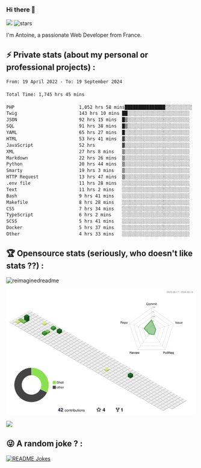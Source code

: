 ### Hi there 👋

![](https://komarev.com/ghpvc/?username=niotna)
<img src="https://img.shields.io/github/stars/niotna?label=Stars" alt="stars">

I'm Antoine, a passionate Web Developer from France.

## :zap: Private stats (about my personal or professional projects) : 

<!--START_SECTION:waka-->

```txt
From: 19 April 2022 - To: 19 September 2024

Total Time: 1,745 hrs 45 mins

PHP                        1,052 hrs 58 mins███████████████░░░░░░░░░░   60.32 %
Twig                       143 hrs 10 mins ██░░░░░░░░░░░░░░░░░░░░░░░   08.20 %
JSON                       92 hrs 15 mins  █▒░░░░░░░░░░░░░░░░░░░░░░░   05.28 %
SQL                        91 hrs 38 mins  █▒░░░░░░░░░░░░░░░░░░░░░░░   05.25 %
YAML                       65 hrs 27 mins  █░░░░░░░░░░░░░░░░░░░░░░░░   03.75 %
HTML                       53 hrs 41 mins  ▓░░░░░░░░░░░░░░░░░░░░░░░░   03.08 %
JavaScript                 52 hrs          ▓░░░░░░░░░░░░░░░░░░░░░░░░   02.98 %
XML                        27 hrs 8 mins   ▒░░░░░░░░░░░░░░░░░░░░░░░░   01.56 %
Markdown                   22 hrs 26 mins  ▒░░░░░░░░░░░░░░░░░░░░░░░░   01.29 %
Python                     20 hrs 44 mins  ▒░░░░░░░░░░░░░░░░░░░░░░░░   01.19 %
Smarty                     19 hrs 3 mins   ▒░░░░░░░░░░░░░░░░░░░░░░░░   01.09 %
HTTP Request               13 hrs 47 mins  ▒░░░░░░░░░░░░░░░░░░░░░░░░   00.79 %
.env file                  11 hrs 28 mins  ░░░░░░░░░░░░░░░░░░░░░░░░░   00.66 %
Text                       11 hrs 2 mins   ░░░░░░░░░░░░░░░░░░░░░░░░░   00.63 %
Bash                       9 hrs 41 mins   ░░░░░░░░░░░░░░░░░░░░░░░░░   00.56 %
Makefile                   8 hrs 28 mins   ░░░░░░░░░░░░░░░░░░░░░░░░░   00.49 %
CSS                        7 hrs 34 mins   ░░░░░░░░░░░░░░░░░░░░░░░░░   00.43 %
TypeScript                 6 hrs 2 mins    ░░░░░░░░░░░░░░░░░░░░░░░░░   00.35 %
SCSS                       5 hrs 41 mins   ░░░░░░░░░░░░░░░░░░░░░░░░░   00.33 %
Docker                     5 hrs 37 mins   ░░░░░░░░░░░░░░░░░░░░░░░░░   00.32 %
Other                      4 hrs 33 mins   ░░░░░░░░░░░░░░░░░░░░░░░░░   00.26 %
```

<!--END_SECTION:waka-->

## :trophy: Opensource stats (seriously, who doesn't like stats ??) : 

<!---
[![Top Langs](https://github-readme-stats.vercel.app/api/top-langs/?username=niotna)](https://github.com/anuraghazra/github-readme-stats) 
-->
<img src="https://myreadme.vercel.app/api/embed/niotna?panels=userstatistics,toprepositories,toplanguages,commitgraph" alt="reimaginedreadme" />

![](./profile-3d-contrib/profile-green-animate.svg)

<img src="https://github-profile-trophy.vercel.app/?username=niotna&theme=juicyfresh&no-bg=true" />

## :stuck_out_tongue_winking_eye: A random joke ? : 

<a href="https://readme-jokes.vercel.app"><img align="center" src="https://readme-jokes.vercel.app/api" alt="README Jokes"></a>
